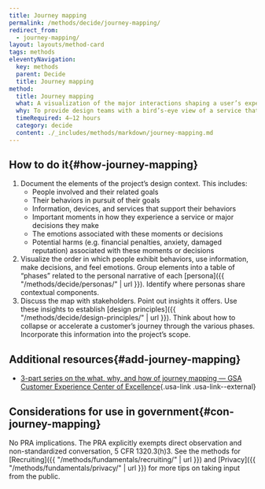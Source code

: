 ```yaml
---
title: Journey mapping
permalink: /methods/decide/journey-mapping/
redirect_from:
  - journey-mapping/
layout: layouts/method-card
tags: methods
eleventyNavigation:
  key: methods
  parent: Decide
  title: Journey mapping
method:
  title: Journey mapping
  what: A visualization of the major interactions shaping a user’s experience of a product or service.
  why: To provide design teams with a bird’s-eye view of a service that helps them see the sequence of interactions that make up a user’s experience including the complexity, successes, pain points, and emotions users experience from the earliest phases of researching a product or service all the way through adoption.
  timeRequired: 4–12 hours
  category: decide
  content: ./_includes/methods/markdown/journey-mapping.md
---
```


## How to do it{#how-journey-mapping}

1. Document the elements of the project’s design context. This includes:
    - People involved and their related goals
    - Their behaviors in pursuit of their goals
    - Information, devices, and services that support their behaviors
    - Important moments in how they experience a service or major decisions they make
    - The emotions associated with these moments or decisions
    - Potential harms (e.g. financial penalties, anxiety, damaged reputation) associated with these moments or decisions
2. Visualize the order in which people exhibit behaviors, use information, make decisions, and feel emotions. Group elements into a table of “phases” related to the personal narrative of each [persona]({{ "/methods/decide/personas/" | url }}). Identify where personas share contextual components.
3. Discuss the map with stakeholders. Point out insights it offers. Use these insights to establish [design principles]({{ "/methods/decide/design-principles/" | url }}). Think about how to collapse or accelerate a customer’s journey through the various phases. Incorporate this information into the project’s scope.

<section class="method--section method--section--additional-resources" markdown="1">

## Additional resources{#add-journey-mapping}

- [3-part series on the what, why, and how of journey mapping  — GSA Customer Experience Center of Excellence](https://coe.gsa.gov/2019/04/17/cx-update-9.html){.usa-link .usa-link--external}
</section>

<section class="method--section method--section--government-considerations" markdown="1" >

## Considerations for use in government{#con-journey-mapping}

No PRA implications. The PRA explicitly exempts direct observation and non-standardized conversation, 5 CFR 1320.3(h)3. See the methods for
[Recruiting]({{ "/methods/fundamentals/recruiting/" | url }}) and [Privacy]({{ "/methods/fundamentals/privacy/" | url }}) for more tips on taking input from the public.
</section>
